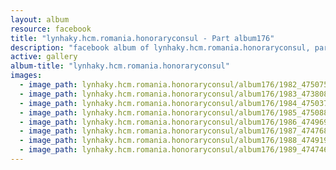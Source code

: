 ```yaml
---
layout: album
resource: facebook
title: "lynhaky.hcm.romania.honoraryconsul - Part album176"
description: "facebook album of lynhaky.hcm.romania.honoraryconsul, part album176."
active: gallery
album-title: "lynhaky.hcm.romania.honoraryconsul"
images:
  - image_path: lynhaky.hcm.romania.honoraryconsul/album176/1982_475075607_1154252499392042_8801987844790752513_n.jpg
  - image_path: lynhaky.hcm.romania.honoraryconsul/album176/1983_473808168_1154252799392012_1051188718918023038_n.jpg
  - image_path: lynhaky.hcm.romania.honoraryconsul/album176/1984_475037631_1154252896058669_6888035770722938687_n.jpg
  - image_path: lynhaky.hcm.romania.honoraryconsul/album176/1985_475088594_1154252669392025_5988713587890835802_n.jpg
  - image_path: lynhaky.hcm.romania.honoraryconsul/album176/1986_474969786_1154252592725366_5270455637786133016_n.jpg
  - image_path: lynhaky.hcm.romania.honoraryconsul/album176/1987_474768604_1154252599392032_7944395781447711401_n.jpg
  - image_path: lynhaky.hcm.romania.honoraryconsul/album176/1988_474919843_1154252596058699_7276441281435858689_n.jpg
  - image_path: lynhaky.hcm.romania.honoraryconsul/album176/1989_474746091_1154252659392026_4874828258234999240_n.jpg
---
```

